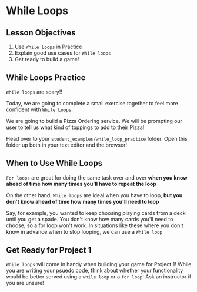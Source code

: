 # While Loops

## Lesson Objectives

1. Use `While Loops` in Practice
1. Explain good use cases for `While loops`
1. Get ready to build a game!

## While Loops Practice

`While loops` are scary!!

Today, we are going to complete a small exercise together to feel more confident with `While Loops`.

We are going to build a Pizza Ordering service. We will be prompting our user to tell us what kind of toppings to add to their Pizza!

Head over to your `student_examples/while_loop_practice` folder. Open this folder up both in your text editor and the browser!

## When to Use While Loops

`For loops` are great for doing the same task over and over **when you know ahead of time how many times you'll have to repeat the loop**

On the other hand, `While loops` are ideal when you have to loop, **but you don't know ahead of time how many times you'll need to loop**

Say, for example, you wanted to keep choosing playing cards from a deck until you get a spade. You don't know how many cards you'll need to choose, so a for loop won't work. In situations like these where you don't know in advance when to stop looping, we can use a `While loop`

## Get Ready for Project 1

`While loops` will come in handy when building your game for Project 1! While you are writing your psuedo code, think about whether your functionality would be better served using a `while loop` or a `for loop`! Ask an instructor if you are unsure!
